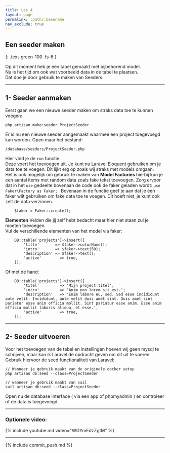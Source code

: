 ```yaml
---
title: Les 4 
layout: page 
permalink: :path/:basename 
nav_exclude: true
---
```


## Een seeder maken
{: .text-green-100 .fs-6 }

Op dit moment heb je een tabel gemaakt met bijbehorend model.  
Nu is het tijd om ook wat voorbeeld data in de tabel te plaatsen.  
Dat doe je door gebruik te maken van Seeders.  

---
## 1- Seeder aanmaken
Eerst gaan we een nieuwe seeder maken om straks data toe te kunnen voegen:  
```shell
php artisan make:seeder ProjectSeeder
```

Er is nu een nieuwe seeder aangemaakt waarmee een project toegevoegd kan worden.
Open maar het bestand: 
```
/database/seeders/ProjectSeeder.php
```

Hier vind je de `run` functie.  
Deze voert het toevoegen uit.
Je kunt nu Laravel Eloquent gebruiken om je data toe te voegen. 
Dit lijkt erg op zoals wij straks met models omgaan.  
Het is ook mogelijk om gebruik te maken van **Model Factories** hierbij kun je een aantal items met random data zoals fake tekst toevoegen.
Zorg ervoor dat in het `use` gedeelte bovenaan de code ook de faker geladen wordt: ```use Faker\Factory as Faker; ```
Bovenaan in de functie geef je aan dat je een faker wilt gebruiken om fake data toe te voegen. Dit hoeft niet, je kunt ook zelf de data verzinnen.
```shell
    $faker = Faker::create();
```

**Elementen**
Velden die jij zelf hebt bedacht maar hier niet staan zul je moeten toevoegen.   
Vul de verschillende elementen van het model via faker:   
```shell
    DB::table('projects')->insert([
        'title'       => $faker->colorName();
        'intro'       => $faker->text(50);
        'description' => $faker->text();
        'active'        => true,
    ]);
```
Of met de hand:
```shell
    DB::table('projects')->insert([
        'titel'         => 'Mijn project titel',
        'intro'         => 'Anim non lorem sit est.';
        'description'   => 'Enim labore eu, sed. Sed esse incididunt aute velit. Incididunt, aute velit duis amet sint. Duis amet sint pariatur esse anim officia mollit. Sint pariatur esse anim. Esse anim officia mollit laboris aliqua, et esse.',
        'active'        => true,
    ]);
```


---
## 2- Seeder uitvoeren
Voor het toevoegen van de tabel en instellingen hoeven wij geen mysql te schrijven, maar kan ik Laravel de opdracht geven om dit uit te voeren. 
Gebruik hiervoor de seed functionaliteit van Laravel:
```shell
// Wanneer je gebruik maakt van de originele docker setup
php artisan db:seed --class=ProjectSeeder
```
```shell
// wanneer je gebruik maakt van sail
sail artisan db:seed --class=ProjectSeeder
```

Open nu de database interface ( via een app of phpmyadmin ) en controleer of de data is toegevoegd. 

---
### Optionele video:
{% include youtube.md video="WGYmEdzZgtM" %}

---

{% include commit_push.md %}


